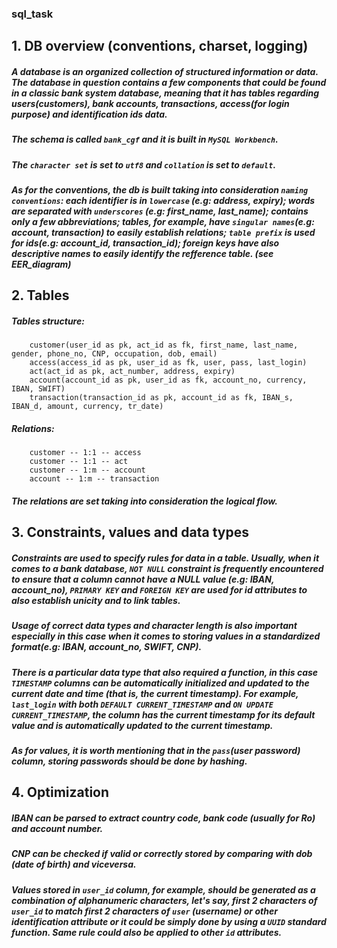 ### sql_task
## 1. DB overview (conventions, charset, logging)
#####  A database is an organized collection of structured information or data. The database in question contains a few components that could be found in a classic bank system database, meaning that it has tables regarding users(customers), bank accounts, transactions, access(for login purpose) and identification ids data. 
##### The schema is called `bank_cgf` and it is built in `MySQL Workbench`. 
##### The `character set` is set to `utf8` and `collation` is set to `default`.
##### As for the conventions, the db is built taking into consideration `naming conventions`: each identifier is in `lowercase` (e.g: address, expiry); words are separated with `underscores` (e.g: first_name, last_name); contains only a few abbreviations; tables, for example, have `singular names`(e.g: account, transaction) to easily establish relations; `table prefix` is used for ids(e.g: account_id, transaction_id); foreign keys have also descriptive names to easily identify the refference table. (see EER_diagram)

## 2. Tables
##### Tables structure:
		customer(user_id as pk, act_id as fk, first_name, last_name, gender, phone_no, CNP, occupation, dob, email)
		access(access_id as pk, user_id as fk, user, pass, last_login)
		act(act_id as pk, act_number, address, expiry)
		account(account_id as pk, user_id as fk, account_no, currency, IBAN, SWIFT)
		transaction(transaction_id as pk, account_id as fk, IBAN_s, IBAN_d, amount, currency, tr_date)
##### Relations:
		customer -- 1:1 -- access
		customer -- 1:1 -- act
		customer -- 1:m -- account
		account -- 1:m -- transaction
##### The relations are set taking into consideration the logical flow.		

## 3. Constraints, values and data types
##### Constraints are used to specify rules for data in a table. Usually, when it comes to a bank database, `NOT NULL` constraint is frequently encountered to ensure that a column cannot have a NULL value (e.g: IBAN, account_no), `PRIMARY KEY` and `FOREIGN KEY` are used for id attributes to also establish unicity and to link tables.
##### Usage of correct data types and character length is also important especially in this case when it comes to storing values in a standardized format(e.g: IBAN, account_no, SWIFT, CNP).
##### There is a particular data type that also required a function, in this case `TIMESTAMP` columns can be automatically initialized and updated to the current date and time (that is, the current timestamp). For example, `last_login` with both `DEFAULT CURRENT_TIMESTAMP` and `ON UPDATE CURRENT_TIMESTAMP`, the column has the current timestamp for its default value and is automatically updated to the current timestamp. 
##### As for values, it is worth mentioning that in the `pass`(user password) column, storing passwords should be done by hashing.

## 4. Optimization
##### IBAN can be parsed to extract country code, bank code (usually for Ro) and account number.
##### CNP can be checked if valid or correctly stored by comparing with dob (date of birth) and viceversa.
##### Values stored in `user_id` column, for example, should be generated as a combination of alphanumeric characters, let's say, first 2 characters of `user_id` to match first 2 characters of `user` (username) or other identification attribute or it could be simply done by using a `UUID` standard function. Same rule could also be applied to other `id` attributes.
